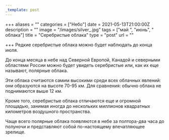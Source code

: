 ```yaml
---
_template: post
---
```


+++
aliases = ""
categories = ["Небо"]
date = 2021-05-13T21:00:00Z
description = ""
image = "/images/silver_.jpg"
tags = ["май ", "июнь", " облака"]
title = "Cеребристые облака"
type = "post"
url = ""

+++
Редкие серебристые облака можно будет наблюдать до конца июля.  
  
До конца месяца в небе над Северной Европой, Канадой и северными областями России можно будет увидеть серебристые или, как их еще называют, полярные облака.  
  
Эти облака считаются самим высокими среди всех облачных явлений: они образуются на высоте 70-95 км. Для сравнения: обычно облака не поднимаются выше 12 км.  
  
Кроме того, серебристые облака отличаются еще и огромной площадью, занимая иногда до нескольких миллионов квадратных километров воздушного пространства.  
  
Чаще всего полярные облака появляются в небе за полтора-два часа до полуночи и представляют собой по-настоящему впечатляющее зрелище.

